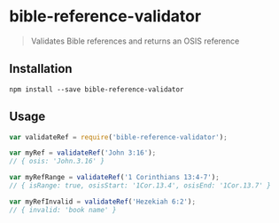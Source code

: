 # bible-reference-validator

> Validates Bible references and returns an OSIS reference

## Installation

```
npm install --save bible-reference-validator
```

## Usage

```javascript
var validateRef = require('bible-reference-validator');

var myRef = validateRef('John 3:16');
// { osis: 'John.3.16' }

var myRefRange = validateRef('1 Corinthians 13:4-7');
// { isRange: true, osisStart: '1Cor.13.4', osisEnd: '1Cor.13.7' }

var myRefInvalid = validateRef('Hezekiah 6:2');
// { invalid: 'book name' }
```
